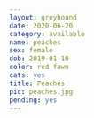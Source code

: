 ```yaml
---
layout: greyhound
date: 2020-06-20
category: available
name: peaches
sex: female
dob: 2019-01-10
color: red fawn
cats: yes
title: Peaches
pic: peaches.jpg
pending: yes
---
```


